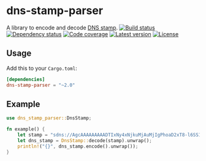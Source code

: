 # dns-stamp-parser

A library to encode and decode [DNS stamp](https://dnscrypt.info/stamps-specifications).
[![Build status](https://github.com/LinkTed/dns-stamp-parser/workflows/Continuous%20Integration/badge.svg)](https://github.com/LinkTed/dns-stamp-parser/actions?query=workflow%3A%22Continuous+Integration%22)
[![Dependency status](https://deps.rs/repo/github/linkted/dns-stamp-parser/status.svg)](https://deps.rs/repo/github/linkted/dns-stamp-parser)
[![Code coverage](https://codecov.io/gh/LinkTed/dns-stamp-parser/branch/master/graph/badge.svg)](https://codecov.io/gh/LinkTed/dns-stamp-parser)
[![Latest version](https://img.shields.io/crates/v/dns-stamp-parser.svg)](https://crates.io/crates/dns-stamp-parser)
[![License](https://img.shields.io/crates/l/dns-stamp-parser.svg)](https://opensource.org/licenses/BSD-3-Clause)

## Usage

Add this to your `Cargo.toml`:

```toml
[dependencies]
dns-stamp-parser = "~2.0"
```

## Example

```rust
use dns_stamp_parser::DnsStamp;

fn example() {
    let stamp = "sdns://AgcAAAAAAAAADTIxNy4xNjkuMjAuMjIgPhoaD2xT8-l6SS1XCEtbmAcFnuBXqxUFh2_YP9o9uDgNZG5zLmFhLm5ldC51awovZG5zLXF1ZXJ5";
    let dns_stamp = DnsStamp::decode(stamp).unwrap();
    println!("{}", dns_stamp.encode().unwrap());
}
```
